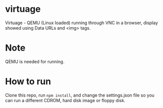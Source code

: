 # virtuage
Virtuage - QEMU (Linux loaded) running through VNC in a browser, display showed using Data URLs and &lt;img&gt; tags.

# Note
QEMU is needed for running.

# How to run
Clone this repo, run `npm install`, and change the settings.json file so you can run a different CDROM, hard disk image or floppy disk.
